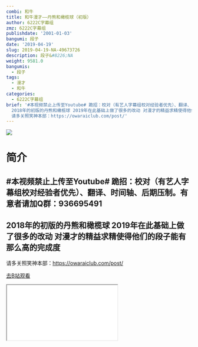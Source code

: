 ```yaml
---
combi: 和牛
title: 和牛漫才——丹熊和橄榄球（初版）
author: 6222C字幕组
zmz: 6222C字幕组
publishdate: '2001-01-03'
bangumi: 段子
date: '2019-04-19'
slug: 2019-04-19-NA-49673726
description: 段子&#8226;NA
weight: 9581.0
bangumis:
  - 段子
tags:
  - 漫才
  - 和牛
categories:
  - 6222C字幕组
brief: '#本视频禁止上传至Youtube# 跪招：校对（有艺人字幕组校对经验者优先）、翻译、时间轴、后期压制。有意者请加Q群：936695491 ----------------------------------
  2018年的初版的丹熊和橄榄球 2019年在此基础上做了很多的改动 对漫才的精益求精使得他们的段子能有那么高的完成度 -------------------------------------------------
  请多关照笑神本部：https://owaraiclub.com/post/'
---
```

![](https://raw.githubusercontent.com/tcgriffith/owaraisite/master/static/tmpimg/il8FeoE.jpg)
# 简介  
#本视频禁止上传至Youtube#
跪招：校对（有艺人字幕组校对经验者优先）、翻译、时间轴、后期压制。有意者请加Q群：936695491
----------------------------------
2018年的初版的丹熊和橄榄球
2019年在此基础上做了很多的改动
对漫才的精益求精使得他们的段子能有那么高的完成度
-------------------------------------------------
请多关照笑神本部：https://owaraiclub.com/post/  

[去B站观看](https://www.bilibili.com/video/av49673726/)
<div class ="resp-container"><iframe class="testiframe" src="//player.bilibili.com/player.html?aid=49673726"", scrolling="no", allowfullscreen="true" > </iframe></div> 
